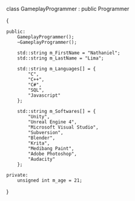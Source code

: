 class GameplayProgrammer : public Programmer

{

	public:
		GameplayProgrammer();
		~GameplayProgrammer();
	
		std::string m_FirstName = "Nathaniel";
		std::string m_LastName = "Lima";
		
		std::string m_Languages[] = {
			"C",
			"C++",
			"C#",
			"SQL",
			"Javascript"
		};
		
		std::string m_Softwares[] = {
			"Unity",
			"Unreal Engine 4",
			"Microsoft Visual Studio",
			"Subversion",
			"Blender",
			"Krita",
			"Medibang Paint",
			"Adobe Photoshop",
			"Audacity"
		};
		
	private:
		unsigned int m_age = 21;
}

<!---
NathanielLima/NathanielLima is a ✨ special ✨ repository because its `README.md` (this file) appears on your GitHub profile.
You can click the Preview link to take a look at your changes.
--->
